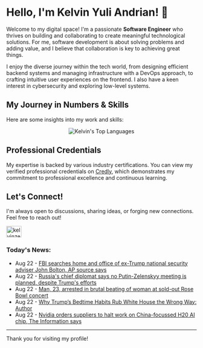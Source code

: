 # Hello, I'm Kelvin Yuli Andrian! 👋

Welcome to my digital space! I'm a passionate **Software Engineer** who thrives on building and collaborating to create meaningful technological solutions. For me, software development is about solving problems and adding value, and I believe that collaboration is key to achieving great things.

I enjoy the diverse journey within the tech world, from designing efficient backend systems and managing infrastructure with a DevOps approach, to crafting intuitive user experiences on the frontend. I also have a keen interest in cybersecurity and exploring low-level systems.

## My Journey in Numbers & Skills

Here are some insights into my work and skills:

<p align="center">
  <img src="https://github-readme-stats.vercel.app/api/top-langs/?username=kelvinzer0&layout=compact&theme=radical" alt="Kelvin's Top Languages" />
</p>

## Professional Credentials

My expertise is backed by various industry certifications. You can view my verified professional credentials on [Credly](https://www.credly.com/users/kelvin-yuli-andrian/badges), which demonstrates my commitment to professional excellence and continuous learning.

## Let's Connect!

I'm always open to discussions, sharing ideas, or forging new connections. Feel free to reach out!

<p align="left">
    <a href="https://linkedin.com/in/kelvinzero" target="blank"><img align="center" src="https://cdn.jsdelivr.net/npm/simple-icons@3.0.1/icons/linkedin.svg" alt="kelvinzero" height="30" width="40" /></a>
</p>

### Today's News:

<!-- feed start -->
- Aug 22 - [FBI searches home and office of ex-Trump national security adviser John Bolton, AP source says](https://www.yahoo.com/news/articles/fbi-searches-home-former-trump-113837080.html)
- Aug 22 - [Russia's chief diplomat says no Putin-Zelenskyy meeting is planned, despite Trump's efforts](https://www.yahoo.com/news/articles/top-european-diplomat-says-putin-095455897.html)
- Aug 22 - [Man, 23, arrested in brutal beating of woman at sold-out Rose Bowl concert](https://www.yahoo.com/news/articles/man-23-arrested-brutal-beating-025307635.html)
- Aug 22 - [Why Trump’s Bedtime Habits Rub White House the Wrong Way: Author](https://www.yahoo.com/news/articles/why-trump-bedtime-habits-rub-015923451.html)
- Aug 22 - [Nvidia orders suppliers to halt work on China-focussed H20 AI chip, The Information says](https://finance.yahoo.com/news/nvidia-orders-halt-h20-chip-001843935.html)
<!-- feed end -->

---

Thank you for visiting my profile!
